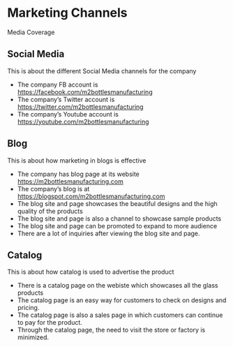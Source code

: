 # Marketing Channels

Media Coverage

## Social Media

This is about the different Social Media channels for the company

- The company FB account is https://facebook.com/m2bottlesmanufacturing
- The company’s Twitter account is https://twitter.com/m2bottlesmanufacturing
- The company’s Youtube account is https://youtube.com/m2bottlesmanufacturing

## Blog

This is about how marketing in blogs is effective

- The company has blog page at its website https://m2bottlesmanufacturing.com
- The company’s blog is at https://blogspot.com/m2bottlesmanufacturing.com
- The blog site and page showcases the beautiful designs and the high quality of the products
- The blog site and page is also a channel to showcase sample products
- The blog site and page can be promoted to expand to more audience
- There are a lot of inquiries after viewing the blog site and page.

## Catalog

This is about how catalog is used to advertise the product

- There is a catalog page on the webiste  which showcases all the glass products
- The catalog page is an easy way for customers to check on designs and pricing.
- The catalog page is also a sales page in which customers can continue to pay for the product.
- Through the catalog page, the need to visit the store or factory is minimized.